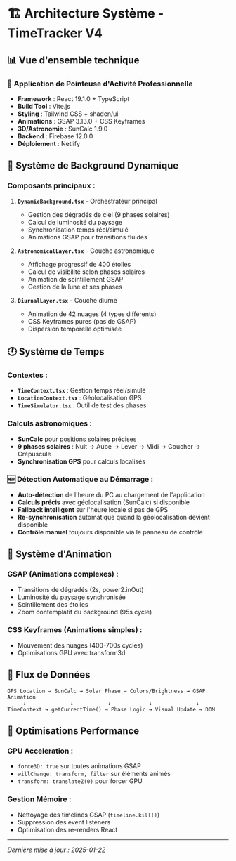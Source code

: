 # 🏗️ Architecture Système - TimeTracker V4

## 📊 Vue d'ensemble technique

### 🎯 **Application de Pointeuse d'Activité Professionnelle**
- **Framework** : React 19.1.0 + TypeScript
- **Build Tool** : Vite.js
- **Styling** : Tailwind CSS + shadcn/ui
- **Animations** : GSAP 3.13.0 + CSS Keyframes
- **3D/Astronomie** : SunCalc 1.9.0
- **Backend** : Firebase 12.0.0
- **Déploiement** : Netlify

## 🌅 **Système de Background Dynamique**

### Composants principaux :
1. **`DynamicBackground.tsx`** - Orchestrateur principal
   - Gestion des dégradés de ciel (9 phases solaires)
   - Calcul de luminosité du paysage
   - Synchronisation temps réel/simulé
   - Animations GSAP pour transitions fluides

2. **`AstronomicalLayer.tsx`** - Couche astronomique
   - Affichage progressif de 400 étoiles
   - Calcul de visibilité selon phases solaires
   - Animation de scintillement GSAP
   - Gestion de la lune et ses phases

3. **`DiurnalLayer.tsx`** - Couche diurne
   - Animation de 42 nuages (4 types différents)
   - CSS Keyframes pures (pas de GSAP)
   - Dispersion temporelle optimisée

## 🕐 **Système de Temps**

### Contextes :
- **`TimeContext.tsx`** : Gestion temps réel/simulé
- **`LocationContext.tsx`** : Géolocalisation GPS
- **`TimeSimulator.tsx`** : Outil de test des phases

### Calculs astronomiques :
- **SunCalc** pour positions solaires précises
- **9 phases solaires** : Nuit → Aube → Lever → Midi → Coucher → Crépuscule
- **Synchronisation GPS** pour calculs localisés

### 🆕 **Détection Automatique au Démarrage** :
- **Auto-détection** de l'heure du PC au chargement de l'application
- **Calculs précis** avec géolocalisation (SunCalc) si disponible
- **Fallback intelligent** sur l'heure locale si pas de GPS
- **Re-synchronisation** automatique quand la géolocalisation devient disponible
- **Contrôle manuel** toujours disponible via le panneau de contrôle

## 🎨 **Système d'Animation**

### GSAP (Animations complexes) :
- Transitions de dégradés (2s, power2.inOut)
- Luminosité du paysage synchronisée
- Scintillement des étoiles
- Zoom contemplatif du background (95s cycle)

### CSS Keyframes (Animations simples) :
- Mouvement des nuages (400-700s cycles)
- Optimisations GPU avec transform3d

## 🔄 **Flux de Données**

```
GPS Location → SunCalc → Solar Phase → Colors/Brightness → GSAP Animation
     ↓              ↓           ↓            ↓              ↓
TimeContext → getCurrentTime() → Phase Logic → Visual Update → DOM
```

## 🚀 **Optimisations Performance**

### GPU Acceleration :
- `force3D: true` sur toutes animations GSAP
- `willChange: transform, filter` sur éléments animés
- `transform: translateZ(0)` pour forcer GPU

### Gestion Mémoire :
- Nettoyage des timelines GSAP (`timeline.kill()`)
- Suppression des event listeners
- Optimisation des re-renders React

---
*Dernière mise à jour : 2025-01-22*

